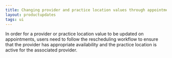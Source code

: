 ```yaml
---
title: Changing provider and practice location values through appointment header ellipsis have been disabled
layout: productupdates
tags: ui
---
```

In order for a provider or practice location value to be updated on appointments, users need to follow the rescheduling workflow to ensure that the provider has appropriate availability and the practice location is active for the associated provider. 
